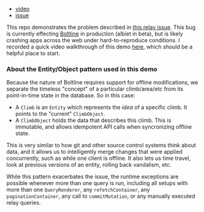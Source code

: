 - [video](https://www.youtube.com/watch?v=in84djn-oBI&feature=youtu.be)
- [issue](https://github.com/facebook/relay/issues/2237)

This repo demonstrates the problem described in [this relay issue](https://github.com/facebook/relay/issues/2237). This bug is currently effecting [Boltline](https://www.boltline.org/) in production (albiet in beta), but is likely crashing apps across the web under hard-to-reproduce conditions. I recorded a quick video walkthrough of this demo [here](https://www.youtube.com/watch?v=in84djn-oBI&feature=youtu.be), which should be a helpful place to start.

### About the Entity/Object pattern used in this demo
Because the nature of Boltline requires support for offline modifications, we  separate the timeless "concept" of a particular climb/area/etc from its point-in-time state in the database. So in this case:

- A `Climb` is an `Entity` which represents the *idea* of a specific climb. It points to the "current" `ClimbObject`.
- A `ClimbObject` holds the data that describes this climb. This is immutable, and allows idempotent API calls when syncronizing offline state.

This is very similar to how git and other source control systems think about data, and it allows us to intelligently merge changes that were applied concurrently, such as while one client is offline. It also lets us time travel, look at previous versions of an entity, rolling back vandalism, etc.

While this pattern exacerbates the issue, the runtime exceptions are possible whenever more than one query is run, including all setups with more than one `QueryRenderer`, any `refetchContainer`, any `paginationContainer`, any call to `commitMutation`, or any manually executed relay queries.
